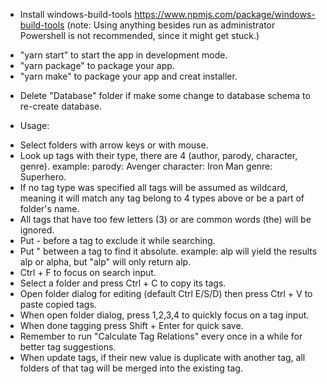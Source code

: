 - Install windows-build-tools https://www.npmjs.com/package/windows-build-tools (note: Using anything besides run as administrator Powershell is not recommended, since it might get stuck.)

* "yarn start" to start the app in development mode.
* "yarn package" to package your app.
* "yarn make" to package your app and creat installer.

- Delete "Database" folder if make some change to database schema to re-create database.

* Usage:

- Select folders with arrow keys or with mouse.
- Look up tags with their type, there are 4 (author, parody, character, genre).
  example: parody: Avenger character: Iron Man genre: Superhero.
- If no tag type was specified all tags will be assumed as wildcard, meaning it will match any tag belong to 4 types above or be a part of folder's name.
- All tags that have too few letters (3) or are common words (the) will be ignored.
- Put - before a tag to exclude it while searching.
- Put " between a tag to find it absolute.
  example: alp will yield the results alp or alpha, but "alp" will only return alp.
- Ctrl + F to focus on search input.
- Select a folder and press Ctrl + C to copy its tags.
- Open folder dialog for editing (default Ctrl E/S/D) then press Ctrl + V to paste copied tags.
- When open folder dialog, press 1,2,3,4 to quickly focus on a tag input.
- When done tagging press Shift + Enter for quick save.
- Remember to run "Calculate Tag Relations" every once in a while for better tag suggestions.
- When update tags, if their new value is duplicate with another tag, all folders of that tag will be merged into the existing tag.
